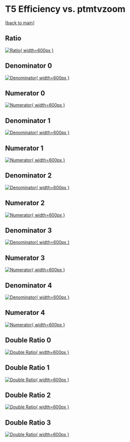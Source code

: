 # T5 Efficiency vs. ptmtvzoom

[[back to main](./)]



## Ratio

[![Ratio](../mtv/var/T5_loweta_11_1_eff_ptmtvzoom.png){ width=600px }](../mtv/var/T5_loweta_11_1_eff_ptmtvzoom.pdf)

## Denominator 0

[![Denominator](../mtv/den/T5_loweta_11_1_eff_ptmtvzoom_den0.png){ width=600px }](../mtv/den/T5_loweta_11_1_eff_ptmtvzoom_den0.pdf)

## Numerator 0

[![Numerator](../mtv/num/T5_loweta_11_1_eff_ptmtvzoom_num0.png){ width=600px }](../mtv/num/T5_loweta_11_1_eff_ptmtvzoom_num0.pdf)

## Denominator 1

[![Denominator](../mtv/den/T5_loweta_11_1_eff_ptmtvzoom_den1.png){ width=600px }](../mtv/den/T5_loweta_11_1_eff_ptmtvzoom_den1.pdf)

## Numerator 1

[![Numerator](../mtv/num/T5_loweta_11_1_eff_ptmtvzoom_num1.png){ width=600px }](../mtv/num/T5_loweta_11_1_eff_ptmtvzoom_num1.pdf)

## Denominator 2

[![Denominator](../mtv/den/T5_loweta_11_1_eff_ptmtvzoom_den2.png){ width=600px }](../mtv/den/T5_loweta_11_1_eff_ptmtvzoom_den2.pdf)

## Numerator 2

[![Numerator](../mtv/num/T5_loweta_11_1_eff_ptmtvzoom_num2.png){ width=600px }](../mtv/num/T5_loweta_11_1_eff_ptmtvzoom_num2.pdf)

## Denominator 3

[![Denominator](../mtv/den/T5_loweta_11_1_eff_ptmtvzoom_den3.png){ width=600px }](../mtv/den/T5_loweta_11_1_eff_ptmtvzoom_den3.pdf)

## Numerator 3

[![Numerator](../mtv/num/T5_loweta_11_1_eff_ptmtvzoom_num3.png){ width=600px }](../mtv/num/T5_loweta_11_1_eff_ptmtvzoom_num3.pdf)

## Denominator 4

[![Denominator](../mtv/den/T5_loweta_11_1_eff_ptmtvzoom_den4.png){ width=600px }](../mtv/den/T5_loweta_11_1_eff_ptmtvzoom_den4.pdf)

## Numerator 4

[![Numerator](../mtv/num/T5_loweta_11_1_eff_ptmtvzoom_num4.png){ width=600px }](../mtv/num/T5_loweta_11_1_eff_ptmtvzoom_num4.pdf)

## Double Ratio 0

[![Double Ratio](../mtv/ratio/T5_loweta_11_1_eff_ptmtvzoom_ratio0.png){ width=600px }](../mtv/ratio/T5_loweta_11_1_eff_ptmtvzoom_ratio0.pdf)

## Double Ratio 1

[![Double Ratio](../mtv/ratio/T5_loweta_11_1_eff_ptmtvzoom_ratio1.png){ width=600px }](../mtv/ratio/T5_loweta_11_1_eff_ptmtvzoom_ratio1.pdf)

## Double Ratio 2

[![Double Ratio](../mtv/ratio/T5_loweta_11_1_eff_ptmtvzoom_ratio2.png){ width=600px }](../mtv/ratio/T5_loweta_11_1_eff_ptmtvzoom_ratio2.pdf)

## Double Ratio 3

[![Double Ratio](../mtv/ratio/T5_loweta_11_1_eff_ptmtvzoom_ratio3.png){ width=600px }](../mtv/ratio/T5_loweta_11_1_eff_ptmtvzoom_ratio3.pdf)

